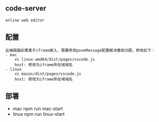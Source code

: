 ## code-server 
	online web editor

## 配置

	此编辑器如果勇于iframe嵌入，需要修改poseMessage配置解决寡欲问题，修改如下：
	- mac
		vi linux-amd64/dist/pages/vscode.js
		host: 修改为iframe所在域域名
	- linux
		vi macos/dist/pages/vscode.js
		host: 修改为iframe所在域域名
## 部署

- mac
	npm run mac-start
- linux
	npm run linux-start